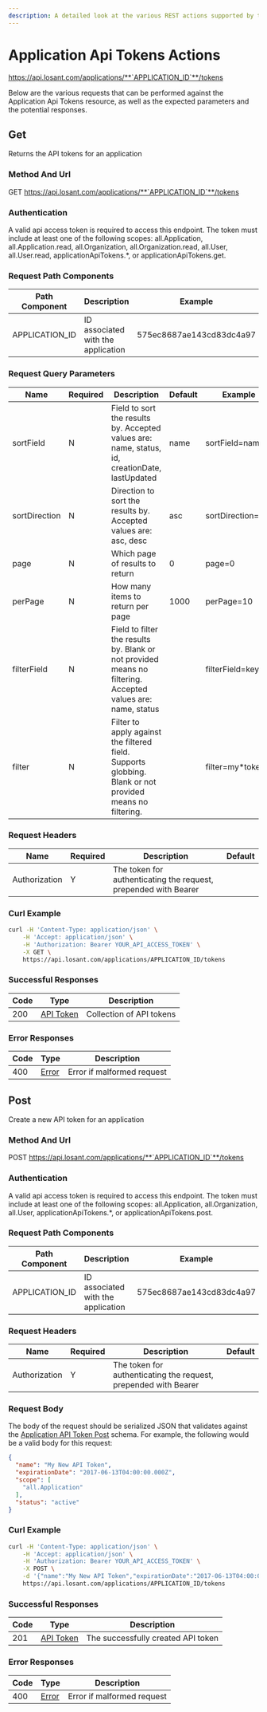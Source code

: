 ```yaml
---
description: A detailed look at the various REST actions supported by the Application Api Tokens resource of the Losant API. Learn more.
---
```


# Application Api Tokens Actions

https://api.losant.com/applications/**`APPLICATION_ID`**/tokens

Below are the various requests that can be performed against the
Application Api Tokens resource, as well as the expected
parameters and the potential responses.

## Get

Returns the API tokens for an application

### Method And Url <a name="get-method-url"></a>

GET https://api.losant.com/applications/**`APPLICATION_ID`**/tokens

### Authentication <a name="get-authentication"></a>

A valid api access token is required to access this endpoint. The token must
include at least one of the following scopes:
all.Application, all.Application.read, all.Organization, all.Organization.read, all.User, all.User.read, applicationApiTokens.*, or applicationApiTokens.get.

### Request Path Components <a name="get-path-components"></a>

| Path Component | Description | Example |
| -------------- | ----------- | ------- |
| APPLICATION_ID | ID associated with the application | 575ec8687ae143cd83dc4a97 |

### Request Query Parameters <a name="get-query-params"></a>

| Name | Required | Description | Default | Example |
| ---- | -------- | ----------- | ------- | ------- |
| sortField | N | Field to sort the results by. Accepted values are: name, status, id, creationDate, lastUpdated | name | sortField&#x3D;name |
| sortDirection | N | Direction to sort the results by. Accepted values are: asc, desc | asc | sortDirection&#x3D;asc |
| page | N | Which page of results to return | 0 | page&#x3D;0 |
| perPage | N | How many items to return per page | 1000 | perPage&#x3D;10 |
| filterField | N | Field to filter the results by. Blank or not provided means no filtering. Accepted values are: name, status |  | filterField&#x3D;key |
| filter | N | Filter to apply against the filtered field. Supports globbing. Blank or not provided means no filtering. |  | filter&#x3D;my*token |

### Request Headers <a name="get-headers"></a>

| Name | Required | Description | Default |
| ---- | -------- | ----------- | ------- |
| Authorization | Y | The token for authenticating the request, prepended with Bearer | |

### Curl Example <a name="get-curl-example"></a>

```bash
curl -H 'Content-Type: application/json' \
    -H 'Accept: application/json' \
    -H 'Authorization: Bearer YOUR_API_ACCESS_TOKEN' \
    -X GET \
    https://api.losant.com/applications/APPLICATION_ID/tokens
```

### Successful Responses <a name="get-successful-responses"></a>

| Code | Type | Description |
| ---- | ---- | ----------- |
| 200 | [API Token](schemas.md#api-token) | Collection of API tokens |

### Error Responses <a name="get-error-responses"></a>

| Code | Type | Description |
| ---- | ---- | ----------- |
| 400 | [Error](schemas.md#error) | Error if malformed request |

## Post

Create a new API token for an application

### Method And Url <a name="post-method-url"></a>

POST https://api.losant.com/applications/**`APPLICATION_ID`**/tokens

### Authentication <a name="post-authentication"></a>

A valid api access token is required to access this endpoint. The token must
include at least one of the following scopes:
all.Application, all.Organization, all.User, applicationApiTokens.*, or applicationApiTokens.post.

### Request Path Components <a name="post-path-components"></a>

| Path Component | Description | Example |
| -------------- | ----------- | ------- |
| APPLICATION_ID | ID associated with the application | 575ec8687ae143cd83dc4a97 |

### Request Headers <a name="post-headers"></a>

| Name | Required | Description | Default |
| ---- | -------- | ----------- | ------- |
| Authorization | Y | The token for authenticating the request, prepended with Bearer | |

### Request Body <a name="post-body"></a>

The body of the request should be serialized JSON that validates against
the [Application API Token Post](schemas.md#application-api-token-post) schema. For example, the following would be a
valid body for this request:

```json
{
  "name": "My New API Token",
  "expirationDate": "2017-06-13T04:00:00.000Z",
  "scope": [
    "all.Application"
  ],
  "status": "active"
}
```

### Curl Example <a name="post-curl-example"></a>

```bash
curl -H 'Content-Type: application/json' \
    -H 'Accept: application/json' \
    -H 'Authorization: Bearer YOUR_API_ACCESS_TOKEN' \
    -X POST \
    -d '{"name":"My New API Token","expirationDate":"2017-06-13T04:00:00.000Z","scope":["all.Application"],"status":"active"}' \
    https://api.losant.com/applications/APPLICATION_ID/tokens
```

### Successful Responses <a name="post-successful-responses"></a>

| Code | Type | Description |
| ---- | ---- | ----------- |
| 201 | [API Token](schemas.md#api-token) | The successfully created API token |

### Error Responses <a name="post-error-responses"></a>

| Code | Type | Description |
| ---- | ---- | ----------- |
| 400 | [Error](schemas.md#error) | Error if malformed request |
